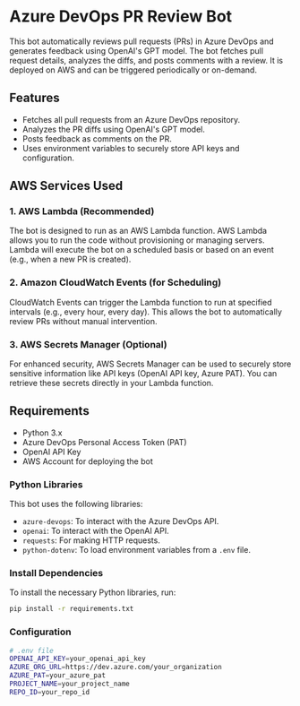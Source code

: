# Azure DevOps PR Review Bot

This bot automatically reviews pull requests (PRs) in Azure DevOps and generates feedback using OpenAI's GPT model. The bot fetches pull request details, analyzes the diffs, and posts comments with a review. It is deployed on AWS and can be triggered periodically or on-demand.

## Features

- Fetches all pull requests from an Azure DevOps repository.
- Analyzes the PR diffs using OpenAI's GPT model.
- Posts feedback as comments on the PR.
- Uses environment variables to securely store API keys and configuration.

## AWS Services Used

### 1. **AWS Lambda (Recommended)**

The bot is designed to run as an AWS Lambda function. AWS Lambda allows you to run the code without provisioning or managing servers. Lambda will execute the bot on a scheduled basis or based on an event (e.g., when a new PR is created).

### 2. **Amazon CloudWatch Events (for Scheduling)**

CloudWatch Events can trigger the Lambda function to run at specified intervals (e.g., every hour, every day). This allows the bot to automatically review PRs without manual intervention.

### 3. **AWS Secrets Manager (Optional)**

For enhanced security, AWS Secrets Manager can be used to securely store sensitive information like API keys (OpenAI API key, Azure PAT). You can retrieve these secrets directly in your Lambda function.

## Requirements

- Python 3.x
- Azure DevOps Personal Access Token (PAT)
- OpenAI API Key
- AWS Account for deploying the bot

### Python Libraries

This bot uses the following libraries:
- `azure-devops`: To interact with the Azure DevOps API.
- `openai`: To interact with the OpenAI API.
- `requests`: For making HTTP requests.
- `python-dotenv`: To load environment variables from a `.env` file.

### Install Dependencies

To install the necessary Python libraries, run:

```bash
pip install -r requirements.txt
```
### Configuration
```bash
# .env file
OPENAI_API_KEY=your_openai_api_key
AZURE_ORG_URL=https://dev.azure.com/your_organization
AZURE_PAT=your_azure_pat
PROJECT_NAME=your_project_name
REPO_ID=your_repo_id
```



